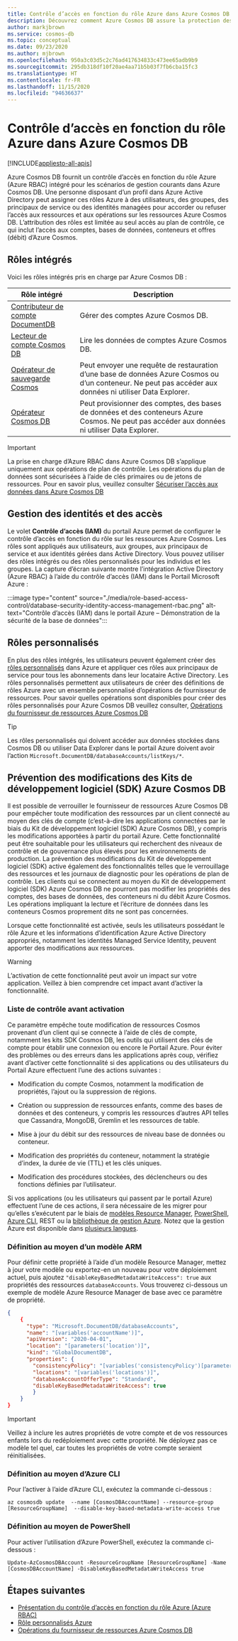 ```yaml
---
title: Contrôle d’accès en fonction du rôle Azure dans Azure Cosmos DB
description: Découvrez comment Azure Cosmos DB assure la protection des bases de données grâce à l’intégration d’Active directory (Azure RBAC).
author: markjbrown
ms.service: cosmos-db
ms.topic: conceptual
ms.date: 09/23/2020
ms.author: mjbrown
ms.openlocfilehash: 950a3c03d5c2c76ad417634833c473ee65adb9b9
ms.sourcegitcommit: 295db318df10f20ae4aa71b5b03f7fb6cba15fc3
ms.translationtype: HT
ms.contentlocale: fr-FR
ms.lasthandoff: 11/15/2020
ms.locfileid: "94636637"
---
```

# <a name="azure-role-based-access-control-in-azure-cosmos-db"></a>Contrôle d’accès en fonction du rôle Azure dans Azure Cosmos DB
[!INCLUDE[appliesto-all-apis](includes/appliesto-all-apis.md)]

Azure Cosmos DB fournit un contrôle d’accès en fonction du rôle Azure (Azure RBAC) intégré pour les scénarios de gestion courants dans Azure Cosmos DB. Une personne disposant d’un profil dans Azure Active Directory peut assigner ces rôles Azure à des utilisateurs, des groupes, des principaux de service ou des identités managées pour accorder ou refuser l’accès aux ressources et aux opérations sur les ressources Azure Cosmos DB. L’attribution des rôles est limitée au seul accès au plan de contrôle, ce qui inclut l’accès aux comptes, bases de données, conteneurs et offres (débit) d’Azure Cosmos.

## <a name="built-in-roles"></a>Rôles intégrés

Voici les rôles intégrés pris en charge par Azure Cosmos DB :

|**Rôle intégré**  |**Description**  |
|---------|---------|
|[Contributeur de compte DocumentDB](../role-based-access-control/built-in-roles.md#documentdb-account-contributor)|Gérer des comptes Azure Cosmos DB.|
|[Lecteur de compte Cosmos DB](../role-based-access-control/built-in-roles.md#cosmos-db-account-reader-role)|Lire les données de comptes Azure Cosmos DB.|
|[Opérateur de sauvegarde Cosmos](../role-based-access-control/built-in-roles.md#cosmosbackupoperator)|Peut envoyer une requête de restauration d’une base de données Azure Cosmos ou d’un conteneur. Ne peut pas accéder aux données ni utiliser Data Explorer.|
|[Opérateur Cosmos DB](../role-based-access-control/built-in-roles.md#cosmos-db-operator)|Peut provisionner des comptes, des bases de données et des conteneurs Azure Cosmos. Ne peut pas accéder aux données ni utiliser Data Explorer.|

> [!IMPORTANT]
> La prise en charge d’Azure RBAC dans Azure Cosmos DB s’applique uniquement aux opérations de plan de contrôle. Les opérations du plan de données sont sécurisées à l’aide de clés primaires ou de jetons de ressources. Pour en savoir plus, veuillez consulter [Sécuriser l’accès aux données dans Azure Cosmos DB](secure-access-to-data.md)

## <a name="identity-and-access-management-iam"></a>Gestion des identités et des accès

Le volet **Contrôle d’accès (IAM)** du portail Azure permet de configurer le contrôle d’accès en fonction du rôle sur les ressources Azure Cosmos. Les rôles sont appliqués aux utilisateurs, aux groupes, aux principaux de service et aux identités gérées dans Active Directory. Vous pouvez utiliser des rôles intégrés ou des rôles personnalisés pour les individus et les groupes. La capture d’écran suivante montre l’intégration Active Directory (Azure RBAC) à l’aide du contrôle d’accès (IAM) dans le Portail Microsoft Azure :

:::image type="content" source="./media/role-based-access-control/database-security-identity-access-management-rbac.png" alt-text="Contrôle d’accès (IAM) dans le portail Azure – Démonstration de la sécurité de la base de données":::

## <a name="custom-roles"></a>Rôles personnalisés

En plus des rôles intégrés, les utilisateurs peuvent également créer des [rôles personnalisés](../role-based-access-control/custom-roles.md) dans Azure et appliquer ces rôles aux principaux de service pour tous les abonnements dans leur locataire Active Directory. Les rôles personnalisés permettent aux utilisateurs de créer des définitions de rôles Azure avec un ensemble personnalisé d’opérations de fournisseur de ressources. Pour savoir quelles opérations sont disponibles pour créer des rôles personnalisés pour Azure Cosmos DB veuillez consulter, [Opérations du fournisseur de ressources Azure Cosmos DB](../role-based-access-control/resource-provider-operations.md#microsoftdocumentdb)

> [!TIP]
> Les rôles personnalisés qui doivent accéder aux données stockées dans Cosmos DB ou utiliser Data Explorer dans le portail Azure doivent avoir l’action `Microsoft.DocumentDB/databaseAccounts/listKeys/*`.

## <a name="preventing-changes-from-the-azure-cosmos-db-sdks"></a><a id="prevent-sdk-changes"></a>Prévention des modifications des Kits de développement logiciel (SDK) Azure Cosmos DB

Il est possible de verrouiller le fournisseur de ressources Azure Cosmos DB pour empêcher toute modification des ressources par un client connecté au moyen des clés de compte (c’est-à-dire les applications connectées par le biais du Kit de développement logiciel (SDK) Azure Cosmos DB), y compris les modifications apportées à partir du portail Azure. Cette fonctionnalité peut être souhaitable pour les utilisateurs qui recherchent des niveaux de contrôle et de gouvernance plus élevés pour les environnements de production. La prévention des modifications du Kit de développement logiciel (SDK) active également des fonctionnalités telles que le verrouillage des ressources et les journaux de diagnostic pour les opérations de plan de contrôle. Les clients qui se connectent au moyen du Kit de développement logiciel (SDK) Azure Cosmos DB ne pourront pas modifier les propriétés des comptes, des bases de données, des conteneurs ni du débit Azure Cosmos. Les opérations impliquant la lecture et l’écriture de données dans les conteneurs Cosmos proprement dits ne sont pas concernées.

Lorsque cette fonctionnalité est activée, seuls les utilisateurs possédant le rôle Azure et les informations d’identification Azure Active Directory appropriés, notamment les identités Managed Service Identity, peuvent apporter des modifications aux ressources.

> [!WARNING]
> L’activation de cette fonctionnalité peut avoir un impact sur votre application. Veillez à bien comprendre cet impact avant d’activer la fonctionnalité.

### <a name="check-list-before-enabling"></a>Liste de contrôle avant activation

Ce paramètre empêche toute modification de ressources Cosmos provenant d’un client qui se connecte à l’aide de clés de compte, notamment les kits SDK Cosmos DB, les outils qui utilisent des clés de compte pour établir une connexion ou encore le Portail Azure. Pour éviter des problèmes ou des erreurs dans les applications après coup, vérifiez avant d’activer cette fonctionnalité si des applications ou des utilisateurs du Portail Azure effectuent l’une des actions suivantes :

- Modification du compte Cosmos, notamment la modification de propriétés, l’ajout ou la suppression de régions.

- Création ou suppression de ressources enfants, comme des bases de données et des conteneurs, y compris les ressources d’autres API telles que Cassandra, MongoDB, Gremlin et les ressources de table.

- Mise à jour du débit sur des ressources de niveau base de données ou conteneur.

- Modification des propriétés du conteneur, notamment la stratégie d’index, la durée de vie (TTL) et les clés uniques.

- Modification des procédures stockées, des déclencheurs ou des fonctions définies par l’utilisateur.

Si vos applications (ou les utilisateurs qui passent par le portail Azure) effectuent l’une de ces actions, il sera nécessaire de les migrer pour qu’elles s’exécutent par le biais de [modèles Resource Manager](./manage-with-templates.md), [PowerShell](manage-with-powershell.md), [Azure CLI](manage-with-cli.md), REST ou la [bibliothèque de gestion Azure](https://github.com/Azure-Samples/cosmos-management-net). Notez que la gestion Azure est disponible dans [plusieurs langues](/azure/?product=featured#languages-and-tools).

### <a name="set-via-arm-template"></a>Définition au moyen d’un modèle ARM

Pour définir cette propriété à l’aide d’un modèle Resource Manager, mettez à jour votre modèle ou exportez-en un nouveau pour votre déploiement actuel, puis ajoutez `"disableKeyBasedMetadataWriteAccess": true` aux propriétés des ressources `databaseAccounts`. Vous trouverez ci-dessous un exemple de modèle Azure Resource Manager de base avec ce paramètre de propriété.

```json
{
    {
      "type": "Microsoft.DocumentDB/databaseAccounts",
      "name": "[variables('accountName')]",
      "apiVersion": "2020-04-01",
      "location": "[parameters('location')]",
      "kind": "GlobalDocumentDB",
      "properties": {
        "consistencyPolicy": "[variables('consistencyPolicy')[parameters('defaultConsistencyLevel')]]",
        "locations": "[variables('locations')]",
        "databaseAccountOfferType": "Standard",
        "disableKeyBasedMetadataWriteAccess": true
        }
    }
}
```

> [!IMPORTANT]
> Veillez à inclure les autres propriétés de votre compte et de vos ressources enfants lors du redéploiement avec cette propriété. Ne déployez pas ce modèle tel quel, car toutes les propriétés de votre compte seraient réinitialisées.

### <a name="set-via-azure-cli"></a>Définition au moyen d’Azure CLI

Pour l’activer à l’aide d’Azure CLI, exécutez la commande ci-dessous :

```azurecli-interactive
az cosmosdb update  --name [CosmosDBAccountName] --resource-group [ResourceGroupName]  --disable-key-based-metadata-write-access true

```

### <a name="set-via-powershell"></a>Définition au moyen de PowerShell

Pour activer l’utilisation d’Azure PowerShell, exécutez la commande ci-dessous :

```azurepowershell-interactive
Update-AzCosmosDBAccount -ResourceGroupName [ResourceGroupName] -Name [CosmosDBAccountName] -DisableKeyBasedMetadataWriteAccess true
```

## <a name="next-steps"></a>Étapes suivantes

- [Présentation du contrôle d’accès en fonction du rôle Azure (Azure RBAC)](../role-based-access-control/overview.md)
- [Rôle personnalisés Azure](../role-based-access-control/custom-roles.md)
- [Opérations du fournisseur de ressources Azure Cosmos DB](../role-based-access-control/resource-provider-operations.md#microsoftdocumentdb)